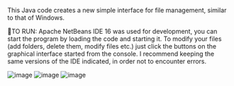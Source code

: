 This Java code creates a new simple interface for file management, similar to that of Windows.

👾TO RUN:
Apache NetBeans IDE 16 was used for development, you can start the program by loading the code and starting it.
To modify your files (add folders, delete them, modify files etc.) just click the buttons on the graphical interface started from the console.
I recommend keeping the same versions of the IDE indicated, in order not to encounter errors.


![image](https://github.com/user-attachments/assets/92e181ce-de53-4519-918c-96cf07386352)
![image](https://github.com/user-attachments/assets/d9e04da8-2542-4a95-bd40-a3b1f5d17845)
![image](https://github.com/user-attachments/assets/31892a07-5ee4-4832-b7a8-1cb14cb543cc)

